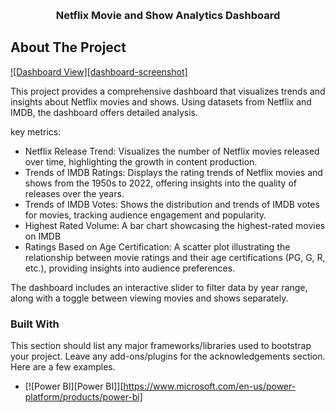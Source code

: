 <!-- Improved compatibility of back to top link: See: https://github.com/othneildrew/Best-README-Template/pull/73 -->
<a id="readme-top"></a>
<!--
*** Thanks for checking out the Best-README-Template. If you have a suggestion
*** that would make this better, please fork the repo and create a pull request
*** or simply open an issue with the tag "enhancement".
*** Don't forget to give the project a star!
*** Thanks again! Now go create something AMAZING! :D
-->



<!-- PROJECT SHIELDS -->
<!--
*** I'm using markdown "reference style" links for readability.
*** Reference links are enclosed in brackets [ ] instead of parentheses ( ).
*** See the bottom of this document for the declaration of the reference variables
*** for contributors-url, forks-url, etc. This is an optional, concise syntax you may use.
*** https://www.markdownguide.org/basic-syntax/#reference-style-links
-->
<!-- PROJECT LOGO -->
<br />
<div align="center">
<!--   <a href="https://github.com/othneildrew/Best-README-Template"> -->
<!--     <img src="images/logo.png" alt="Logo" width="80" height="80"> -->
<!--   </a> -->

  <h3 align="center">Netflix Movie and Show Analytics Dashboard</h3>
</div>



<!-- TABLE OF CONTENTS --



<!-- ABOUT THE PROJECT -->
## About The Project

[![Dashboard View][dashboard-screenshot]](https://drive.google.com/file/d/15DD-EJ68GoxoRqJ5CPKVNqCciGGEbS-q/view?usp=drive_link)

This project provides a comprehensive dashboard that visualizes trends and insights about Netflix movies and shows. Using datasets from Netflix and IMDB, the dashboard offers detailed analysis.

key metrics:
* Netflix Release Trend: Visualizes the number of Netflix movies released over time, highlighting the growth in content production.
* Trends of IMDB Ratings: Displays the rating trends of Netflix movies and shows from the 1950s to 2022, offering insights into the quality of releases over the years.
* Trends of IMDB Votes: Shows the distribution and trends of IMDB votes for movies, tracking audience engagement and popularity.
* Highest Rated Volume: A bar chart showcasing the highest-rated movies on IMDB
* Ratings Based on Age Certification: A scatter plot illustrating the relationship between movie ratings and their age certifications (PG, G, R, etc.), providing insights into audience preferences.

The dashboard includes an interactive slider to filter data by year range, along with a toggle between viewing movies and shows separately.

### Built With

This section should list any major frameworks/libraries used to bootstrap your project. Leave any add-ons/plugins for the acknowledgements section. Here are a few examples.

* [![Power BI][Power BI]][https://www.microsoft.com/en-us/power-platform/products/power-bi]
